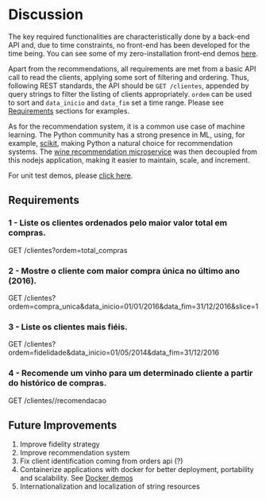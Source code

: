 # Discussion

The key required functionalities are characteristically done by a back-end API and, due to time constraints, no front-end has been developed for the time being. You can see some of my zero-installation front-end demos [here](https://github.com/timbo-rafa?tab=repositories&q=frontend+demo).

Apart from the recommendations, all requirements are met from a basic API call to read the clients, applying some sort of filtering and ordering. Thus, following REST standards, the API should be `GET /clientes`, appended by query strings to filter the listing of clients appropriately. `ordem` can be used to sort and `data_inicio` and `data_fim` set a time range. Please see [Requirements](#Requirements) sections for examples.

As for the recommendation system, it is a common use case of machine learning.
The Python community has a strong presence in ML, using, for example,
[scikit](https://scikit-learn.org/), making Python a natural choice for recommendation systems.
The [wine recommendation microservice](https://github.com/timbo-rafa/wine-system) was then decoupled from this nodejs application, making it easier to maintain, scale, and increment.

For unit test demos, please [click here](https://github.com/timbo-rafa?tab=repositories&q=test+demo).

## Requirements
### 1 - Liste os clientes ordenados pelo maior valor total em compras.
GET /clientes?ordem=total_compras
### 2 - Mostre o cliente com maior compra única no último ano (2016).
GET /clientes?ordem=compra_unica&data_inicio=01/01/2016&data_fim=31/12/2016&slice=1
### 3 - Liste os clientes mais fiéis.
GET /clientes?ordem=fidelidade&data_inicio=01/05/2014&data_fim=31/12/2016
### 4 - Recomende um vinho para um determinado cliente a partir do histórico de compras.
GET /clientes/<clientId>/recomendacao

## Future Improvements

1. Improve fidelity strategy
2. Improve recommendation system
3. Fix client identification coming from orders api (?)
4. Containerize applications with docker for better deployment, portability and scalability. See [Docker demos](https://github.com/timbo-rafa?tab=repositories&q=docker+demo)
5. Internationalization and localization of string resources